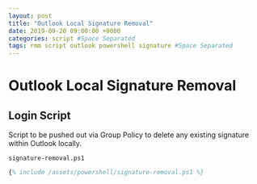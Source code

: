 ```yaml
---
layout: post
title: "Outlook Local Signature Removal"
date: 2019-09-20 09:00:00 +0000
categories: script #Space Separated
tags: rmm script outlook powershell signature #Space Separated
---
```


# Outlook Local Signature Removal

## Login Script

Script to be pushed out via Group Policy to delete any existing signature within Outlook locally.

`signature-removal.ps1`

```ps
{% include /assets/powershell/signature-removal.ps1 %}
```